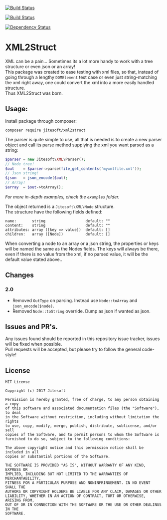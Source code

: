 [![Build Status](https://img.shields.io/travis/jitesoft/php-xml2array/master.svg?label=master)](https://travis-ci.org/jitesoft/php-xml2array)  

[![Build Status](https://img.shields.io/travis/jitesoft/php-xml2array/develop.svg?label=develop)](https://travis-ci.org/jitesoft/php-xml2array)

[![Dependency Status](https://gemnasium.com/badges/github.com/jitesoft/php-xml2array.svg)](https://gemnasium.com/github.com/jitesoft/php-xml2array)

# XML2Struct

XML can be a pain... Sometimes its a lot more handy to work with a tree structure or even json or an array!  
This package was created to ease testing with xml files, so that, instead of going through
a lengthy `DOMElement` test case or even just string-matching the xml right away, one could convert the xml
into a more easily handled structure.  
Thus XML2Struct was born.

## Usage:

Install package through composer:

```
composer require jitesoft/xml2struct
```

The parser is quite simple to use, all that is needed is to create a new parser object and
call its parse method supplying the xml you want parsed as a string:

```php
$parser = new Jitesoft\XML\Parser();
// Node tree!
$out    = $parser->parse(file_get_contents('myxmlfile.xml'));
// Json string!
$json   = json_encode($out);
// Array!
$array  = $out->toArray();
```

*For more in-depth examples, check the `examples` folder.*  

The object returned is a `Jitesoft\XML\Node` structure.  
The structure have the following fields defined:

```
name:       string                  default: ""
content:    string                  default: ""
attributes: array ([key => value])  default: []
children:   array ([Node])          default: []
```

When converting a node to an array or a json string, the properties or keys will be named the same as 
the Nodes fields.
The keys will always be there, even if there is no value from the xml, if no parsed value, it will be the default value stated above..  

## Changes

### 2.0

* Removed `OutType` on parsing. Instead use `Node::toArray` and `json_encode($node)`.
* Removed `Node::toString` override. Dump as json if wanted as json.

## Issues and PR's.

Any issues found should be reported in this repository issue tracker, issues will be fixed when possible.  
Pull requests will be accepted, but please try to follow the general code-style! 

## License

```text
MIT License

Copyright (c) 2017 Jitesoft

Permission is hereby granted, free of charge, to any person obtaining a copy
of this software and associated documentation files (the "Software"), to deal
in the Software without restriction, including without limitation the rights
to use, copy, modify, merge, publish, distribute, sublicense, and/or sell
copies of the Software, and to permit persons to whom the Software is
furnished to do so, subject to the following conditions:

The above copyright notice and this permission notice shall be included in all
copies or substantial portions of the Software.

THE SOFTWARE IS PROVIDED "AS IS", WITHOUT WARRANTY OF ANY KIND, EXPRESS OR
IMPLIED, INCLUDING BUT NOT LIMITED TO THE WARRANTIES OF MERCHANTABILITY,
FITNESS FOR A PARTICULAR PURPOSE AND NONINFRINGEMENT. IN NO EVENT SHALL THE
AUTHORS OR COPYRIGHT HOLDERS BE LIABLE FOR ANY CLAIM, DAMAGES OR OTHER
LIABILITY, WHETHER IN AN ACTION OF CONTRACT, TORT OR OTHERWISE, ARISING FROM,
OUT OF OR IN CONNECTION WITH THE SOFTWARE OR THE USE OR OTHER DEALINGS IN THE
SOFTWARE.
```
